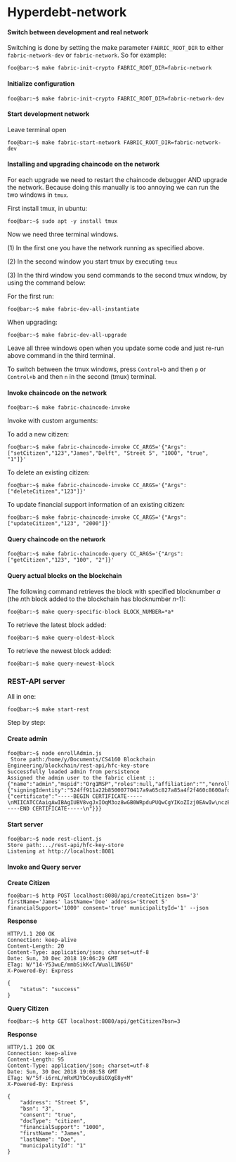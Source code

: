 # Hyperdebt-network

#### Switch between development and real network
Switching is done by setting the make parameter `FABRIC_ROOT_DIR`
to either `fabric-network-dev` or `fabric-network`. So for example:
```console
foo@bar:~$ make fabric-init-crypto FABRIC_ROOT_DIR=fabric-network
```

#### Initialize configuration
```console
foo@bar:~$ make fabric-init-crypto FABRIC_ROOT_DIR=fabric-network-dev
```

#### Start development network
Leave terminal open
```console
foo@bar:~$ make fabric-start-network FABRIC_ROOT_DIR=fabric-network-dev
```

#### Installing and upgrading chaincode on the network
For each upgrade we need to restart the chaincode debugger AND upgrade the network. Because doing this manually 
is too annoying we can run the two windows in `tmux`.

First install tmux, in ubuntu:
```console
foo@bar:~$ sudo apt -y install tmux
```

Now we need three terminal windows.

(1) In the first one you have the network running as specified above.

(2) In the second window you start tmux by executing `tmux`

(3) In the third window you send commands to the second tmux window, by using the command 
below:

For the first run:
```console
foo@bar:~$ make fabric-dev-all-instantiate
```

When upgrading:
```console
foo@bar:~$ make fabric-dev-all-upgrade
```

Leave all three windows open when you update some code and just re-run above command in the third terminal.

To switch between the tmux windows, press `Control+b` and then `p` or `Control+b` and then `n` in 
the second (tmux) terminal.

#### Invoke chaincode on the network
```console
foo@bar:~$ make fabric-chaincode-invoke
```

Invoke with custom arguments:

To add a new citizen: 
```console
foo@bar:~$ make fabric-chaincode-invoke CC_ARGS='{"Args":["setCitizen","123","James","Delft", "Street 5", "1000", "true", "1"]}'
```
To delete an existing citizen:
```console
foo@bar:~$ make fabric-chaincode-invoke CC_ARGS='{"Args":["deleteCitizen","123"]}'
```
To update financial support information of an existing citizen:
```console
foo@bar:~$ make fabric-chaincode-invoke CC_ARGS='{"Args":["updateCitizen","123", "2000"]}'
```


#### Query chaincode on the network
```console
foo@bar:~$ make fabric-chaincode-query CC_ARGS='{"Args":["getCitizen","123", "100", "2"]}'
```

#### Query actual blocks on the blockchain
The following command retrieves the block with specified blocknumber *a* (the *n*th block
added to the blockchain has blocknumber *n*-1):

```console
foo@bar:~$ make query-specific-block BLOCK_NUMBER=*a*
```

To retrieve the latest block added:

```console
foo@bar:~$ make query-oldest-block
```

To retrieve the newest block added:

```console
foo@bar:~$ make query-newest-block
```

### REST-API server
All in one:
```console
foo@bar:~$ make start-rest
```

Step by step:
#### Create admin
```console
foo@bar:~$ node enrollAdmin.js
 Store path:/home/y/Documents/CS4160 Blockchain Engineering/blockchain/rest-api/hfc-key-store
Successfully loaded admin from persistence
Assigned the admin user to the fabric client ::{"name":"admin","mspid":"Org1MSP","roles":null,"affiliation":"","enrollmentSecret":"","enrollment":{"signingIdentity":"524ff911a22b85000770417a9a65c827a85a4f2f460c8600afdda607285901d1","identity":{"certificate":"-----BEGIN CERTIFICATE-----\nMIICATCCAaigAwIBAgIUBV8vgJxIOqM3oz8wGB0WRpduPUQwCgYIKoZIzj0EAwIw\nczELMAkGA1UEBhMCVVMxEzARBgNVBAgTCkNhbGlmb3JuaWExFjAUBgNVBAcTDVNh\nbiBGcmFuY2lzY28xGTAXBgNVBAoTEG9yZzEuZXhhbXBsZS5jb20xHDAaBgNVBAMT\nE2NhLm9yZzEuZXhhbXBsZS5jb20wHhcNMTgxMjI4MTgwNTAwWhcNMTkxMjI4MTgx\nMDAwWjAhMQ8wDQYDVQQLEwZjbGllbnQxDjAMBgNVBAMTBWFkbWluMFkwEwYHKoZI\nzj0CAQYIKoZIzj0DAQcDQgAEONZh0CyVv9uNUbsJRB28XDrtCZ/mqpqmMAgL8cVZ\nNhbFGOayBvGH97pvQBz3Ysi2eulM39zaWNsBUuPjZMQBs6NsMGowDgYDVR0PAQH/\nBAQDAgeAMAwGA1UdEwEB/wQCMAAwHQYDVR0OBBYEFNHW0KdSzkEyAyjbq066HcwC\n/W74MCsGA1UdIwQkMCKAIEqwliofTiy1P6NkG3EPehypJqWmlG1wglbhCxS/NoqS\nMAoGCCqGSM49BAMCA0cAMEQCIBKkzsOYLkASivnmLJyFUS5B1z/XQvxfyAM69z5Q\neCbVAiA4qmCrorn5Jy1ALitu5QdHVLmyAlum4FCN6cSX8aFabg==\n-----END CERTIFICATE-----\n"}}}
```

#### Start server
```console
foo@bar:~$ node rest-client.js
Store path:.../rest-api/hfc-key-store
Listening at http://localhost:8081
```

#### Invoke and Query server

__**Create Citizen**__

```console
foo@bar:~$ http POST localhost:8080/api/createCitizen bsn='3' firstName='James' lastName='Doe' address='Street 5' financialSupport='1000' consent='true' municipalityId='1' --json
```

__**Response**__

```console
HTTP/1.1 200 OK
Connection: keep-alive
Content-Length: 20
Content-Type: application/json; charset=utf-8
Date: Sun, 30 Dec 2018 19:06:29 GMT
ETag: W/"14-Y53wuE/mmbSikKcT/WualL1N65U"
X-Powered-By: Express

{
    "status": "success"
}
```

__**Query Citizen**__

```console
foo@bar:~$ http GET localhost:8080/api/getCitizen?bsn=3
```

__**Response**__

```console
HTTP/1.1 200 OK
Connection: keep-alive
Content-Length: 95
Content-Type: application/json; charset=utf-8
Date: Sun, 30 Dec 2018 19:08:58 GMT
ETag: W/"5f-i6rnL/mRxMJYbCoyuBiOXgE8y+M"
X-Powered-By: Express

{
    "address": "Street 5",
    "bsn": "3",
    "consent": "true",
    "docType": "citizen",
    "financialSupport": "1000",
    "firstName": "James",
    "lastName": "Doe",
    "municipalityId": "1"
}
```
